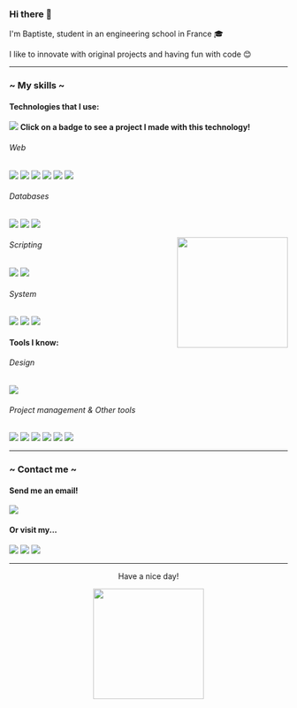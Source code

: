 ### Hi there 👋

I'm Baptiste, student in an engineering school in France 🎓

I like to innovate with original projects and having fun with code 😊

---

### ~ My skills ~

#### Technologies that I use:

<img src="https://img.shields.io/badge/-TIP!-000000?style=flat-square&logoColor=white"> **Click on a badge to see a project I made with this technology!**

###### Web
[<img src="https://img.shields.io/badge/-Node.js-339933?style=flat-square&logo=Node.js&logoColor=white">](https://github.com/HiDEVTeam/udp-rcon) [<img src="https://img.shields.io/badge/-React-0088CC?style=flat-square&logo=React&logoColor=white">](https://github.com/CosyDEV/react-pdf-exporter) [<img src="https://img.shields.io/badge/-TypeScript-007ACC?style=flat-square&logo=TypeScript&logoColor=white">](https://github.com/BaptisteMiq) [<img src="https://img.shields.io/badge/-PHP-777BB4?style=flat-square&logo=PHP&logoColor=white">](https://github.com/BaptisteMiq/ProjetWeb) [<img src="https://img.shields.io/badge/-Symfony-000000?style=flat-square&logo=Symfony&logoColor=white">](https://github.com/BaptisteMiq/ProjetWeb) [<img src="https://img.shields.io/badge/-Python-3776AB?style=flat-square&logo=Python&logoColor=white">](https://github.com/BaptisteMiq/hill-cipher-algorithm-python)

###### Databases
[<img src="https://img.shields.io/badge/-MySQL-4479A1?style=flat-square&logo=MySQL&logoColor=white">](https://youtu.be/2ttxrnF1MP4) [<img src="https://img.shields.io/badge/-MariaDB-003545?style=flat-square&logo=MariaDB&logoColor=white">](https://github.com/BaptisteMiq) [<img src="https://img.shields.io/badge/-PostgreSQL-336791?style=flat-square&logo=PostgreSQL&logoColor=white">](https://github.com/BaptisteMiq)

<img align="right" src='https://i.imgur.com/4jIu6b2.gif' width='200"'>

###### Scripting

[<img src="https://img.shields.io/badge/-GNU%20Bash-4EAA25?style=flat-square&logo=GNU%20Bash&logoColor=white">](https://youtu.be/XWPNY50jQZg) [<img src="https://img.shields.io/badge/-PowerShell-5391FE?style=flat-square&logo=PowerShell&logoColor=white">](https://github.com/BaptisteMiq)

###### System

[<img src="https://img.shields.io/badge/-C-239120?style=flat-square&logo=C&logoColor=white">](https://github.com/BaptisteMiq/Sorting-algorithm-C) [<img src="https://img.shields.io/badge/-C++-00599C?style=flat-square&logo=C%2B%2B&logoColor=white">](https://youtu.be/Klf3MZlY8Ys) [<img src="https://img.shields.io/badge/-Java-5391FE?style=flat-square&logo=Java&logoColor=white">](https://github.com/BaptisteMiq/2DRayCasting)


#### Tools I know:

###### Design

[<img src="https://img.shields.io/badge/-Figma-F24E1E?style=flat-square&logo=Figma&logoColor=white">](https://bit.ly/3qDXwc1)

###### Project management & Other tools

[<img src="https://img.shields.io/badge/-Trello-0079BF?style=flat-square&logo=Trello&logoColor=white">](https://github.com/BaptisteMiq) [<img src="https://img.shields.io/badge/-GitLab-FCA121?style=flat-square&logo=GitLab&logoColor=white">](https://github.com/BaptisteMiq) [<img src="https://img.shields.io/badge/-Jira-0052CC?style=flat-square&logo=Jira&logoColor=white">](https://github.com/BaptisteMiq) [<img src="https://img.shields.io/badge/-Docker-2496ED?style=flat-square&logo=Docker&logoColor=white">](https://github.com/BaptisteMiq) [<img src="https://img.shields.io/badge/-Visual%20Studio%20Code-007ACC?style=flat-square&logo=Visual%20Studio%20Code&logoColor=white">](https://github.com/BaptisteMiq) [<img src="https://img.shields.io/badge/-Visual%20Studio-5C2D91?style=flat-square&logo=Visual%20Studio&logoColor=white">](https://github.com/BaptisteMiq)


---

### ~ Contact me ~

#### Send me an email!


[<img src="https://img.shields.io/badge/-baptistemi2000@gmail.com-D14836?style=flat-square&logo=Gmail&logoColor=white">](mailto:baptistemi2000@gmail.com)


#### Or visit my...



[<img src="https://img.shields.io/badge/-LinkedIn-0077B5?style=flat-square&logo=LinkedIn&logoColor=white">](https://www.linkedin.com/in/baptistemiquel/) [<img src="https://img.shields.io/badge/-YouTube-FF0000?style=flat-square&logo=Youtube&logoColor=white">](https://www.youtube.com/channel/UC_09-BA5q-2LLpUj9bceNDg/videos) [<img src="https://img.shields.io/badge/-Instagram-E4405F?style=flat-square&logo=Instagram&logoColor=white">](https://www.instagram.com/baptistemiq/)

---

<p align="center">
<div align="center">Have a nice day!</div>
</p>
<p align="center">
<img align="center" src='https://steamuserimages-a.akamaihd.net/ugc/938320481074160382/BB59C17992949C351A6BD18BF8D02004D0ABB01B/' width='200"'>
</p>

